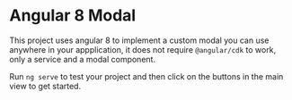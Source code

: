 # Angular 8 Modal

This project uses angular 8 to implement a custom modal you can use anywhere in your appplication, it does not require `@angular/cdk` to work, only a service and a modal component.

Run `ng serve` to test your project and then click on the buttons in the main view to get started.
